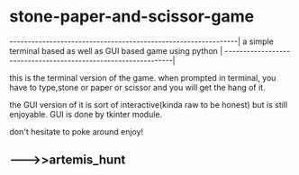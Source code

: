 # stone-paper-and-scissor-game
---------------------------------------------------------------|
a simple terminal based as well as GUI based game using python |
---------------------------------------------------------------|


this is the terminal version of the game.
when prompted in terminal, you have to type,stone or paper or scissor and you will get the hang of it.

the GUI version of it is sort of interactive(kinda raw to be honest) but is still enjoyable.
GUI is done by tkinter module.

don't hesitate to poke around
enjoy!

--->>artemis_hunt
-------------------------------------------------------------------------------------------------------------------------------

